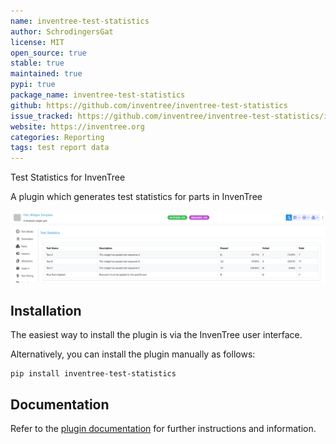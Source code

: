 ```yaml
---
name: inventree-test-statistics
author: SchrodingersGat
license: MIT
open_source: true
stable: true
maintained: true
pypi: true
package_name: inventree-test-statistics
github: https://github.com/inventree/inventree-test-statistics
issue_tracked: https://github.com/inventree/inventree-test-statistics/issues
website: https://inventree.org
categories: Reporting
tags: test report data
---
```


Test Statistics for InvenTree

A plugin which generates test statistics for parts in InvenTree

![](/assets/plugins/inventree_test_statistics.png)

## Installation

The easiest way to install the plugin is via the InvenTree user interface.

Alternatively, you can install the plugin manually as follows:

```
pip install inventree-test-statistics
```


## Documentation

Refer to the [plugin documentation](https://github.com/inventree/inventree-test-statistics) for further instructions and information.